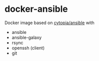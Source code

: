 # docker-ansible
Docker image based on [cytopia/ansible](https://github.com/cytopia/docker-ansible) with

* ansible
* ansible-galaxy
* rsync
* openssh (client)
* git
